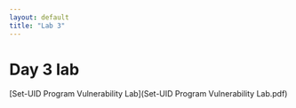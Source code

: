 ```yaml
---
layout: default
title: "Lab 3"
---
```


# Day 3 lab

[Set-UID Program Vulnerability Lab](Set-UID Program Vulnerability Lab.pdf)
